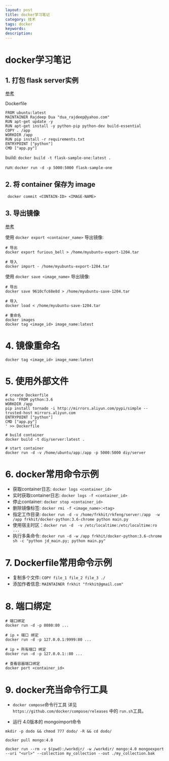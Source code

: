 ```yaml
---
layout: post
title: docker学习笔记
category: 技术
tags: docker
keywords: 
description: 
---
```


# docker学习笔记

## 1. 打包 flask server实例

[参考](http://containertutorials.com/docker-compose/flask-simple-app.html)

Dockerfile

``` 
FROM ubuntu:latest
MAINTAINER Rajdeep Dua "dua_rajdeep@yahoo.com"
RUN apt-get update -y
RUN apt-get install -y python-pip python-dev build-essential
COPY . /app
WORKDIR /app
RUN pip install -r requirements.txt
ENTRYPOINT ["python"]
CMD ["app.py"]
```

build: `docker build -t flask-sample-one:latest . `

run: `docker run -d -p 5000:5000 flask-sample-one`

## 2. 将 container 保存为 image
``` docker commit <CONTAIN-ID> <IMAGE-NAME>```

## 3. 导出镜像
[参考](https://blog.csdn.net/a906998248/article/details/46236687)

使用 `docker export <container_name>` 导出镜像:
```
# 导出
docker export furious_bell > /home/myubuntu-export-1204.tar

# 导入
docker import - /home/myubuntu-export-1204.tar
```

使用 `docker save <image_name>` 导出镜像:
```
# 导出
docker save 9610cfc68e8d > /home/myubuntu-save-1204.tar

# 导入
docker load < /home/myubuntu-save-1204.tar

# 重命名
docker images
docker tag <image_id> image_name:latest
```

# 4. 镜像重命名
```docker tag <image_id> image_name:latest```

# 5. 使用外部文件
```
# create Dockerfile
echo 'FROM python:3.6
WORKDIR /app
pip install tornado -i http://mirrors.aliyun.com/pypi/simple --trusted-host mirrors.aliyun.com
ENTRYPOINT ["python"]
CMD ["app.py"]
' >> Dockerfile

# build container
docker build -t diy/server:latest . 

# start container
docker run -d -v /home/ubuntu/app:/app -p 5000:5000 diy/server

```

# 6. docker常用命令示例

- 获取container日志: `docker logs <container_id>`
- 实时获取container日志: `docker logs -f <container_id>`
- 停止container: `docker stop <container_id>`
- 删除镜像标签: `docker rmi -f <image_name>:<tag>`
- 指定工作目录: `docker run -d -v /home/frkhit/rkfeng/server:/app  -w /app frkhit/docker-python:3.6-chrome python main.py`
- 使用宿主时区：`docker run -d  -v /etc/localtime:/etc/localtime:ro ...`
- 执行多条命令: `docker run -d -w /app frkhit/docker-python:3.6-chrome sh -c "python jd_main.py; python main.py"`

# 7. Dockerfile常用命令示例
- 复制多个文件: `COPY file_1 file_2 file_3 ./`
- 添加作者信息: `MAINTAINER frkhit "frkhit@gmail.com"`

# 8. 端口绑定

```
# 端口绑定
docker run -d -p 8080:80 ...

# ip + 端口 绑定
docker run -d -p 127.0.0.1:9999:80 ...

# ip + 所有端口 绑定
docker run -d -p 127.0.0.1::80 ...

# 查看容器端口绑定
docker port <container_id>
```

# 9. docker充当命令行工具

- `docker compose`命令行工具
详见 `https://github.com/docker/compose/releases` 中的 `run.sh`工具。


- 运行 4.0版本的 mongoimport命令
```
mkdir -p dodo && chmod 777 dodo/ -R && cd dodo/

docker pull mongo:4.0

docker run --rm -v $(pwd):/workdir/ -w /workdir/ mongo:4.0 mongoexport --uri "<url>" --collection my_collection --out ./my_collection.bak
```




